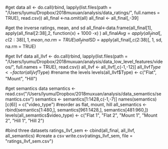 #get data
all <- 
  do.call(rbind,
          lapply(list.files(path = "/Users/lyumu/Dropbox/2018muxuan/analysis/data_ratings/", 
                            full.names = TRUE), 
                 read.csv)) 
all_final <-na.omit(all)
all_final <- all_final[,-39]

#get the inverse ratings, mean, and sd
all_final<-data.frame(all_final[1], apply(all_final[2:38],2, function(x) + 1000 -x) )
all_final$Avg = apply(all_final[,c(2:38)],1,mean, na.rm = TRUE) 
all_final$SD = apply(all_final[,c(2:38)], 1, sd, na.rm = TRUE)

#get llvf data
all_llvf <- do.call(rbind,
                    lapply(list.files(path = "/Users/lyumu/Dropbox/2018muxuan/analysis/data_low_level_features/videos/", 
                                      full.names = TRUE), 
                           read.csv)) 
all_llvf <- all_llvf[,c(-1,-12)]
all_llvf$Type <- factor(all_llvf$Type)
#rename the levels
levels(all_llvf$Type) <- c("Flat", "Mount", "Hill")

#get semantics data
semantics <- read.csv("/Users/lyumu/Dropbox/2018muxuan/analysis/data_semantics/semantics.csv")
semantics <- semantics[1:1428,c(-1,-7)]
names(semantics)[c(6)] = c("video_type")
#reorder as flat, mount, hill
all_semantics <- rbind(semantics[1:480,], semantics[961:1428,], semantics[481:960,])
levels(all_semantics$video_type) <- c("Flat 1", "Flat 2", "Mount 1", "Mount 2", "Hill 1", "Hill 2")

#bind three datasets
ratings_llvf_sem <- cbind(all_final, all_llvf, all_semantics)
#create a csv 
write.csv(ratings_llvf_sem, file = "ratings_llvf_sem.csv")


